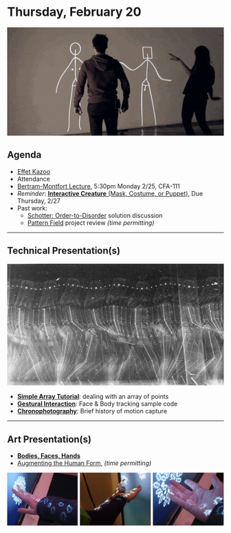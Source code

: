# Thursday, February 20

![klaus_obermaier_ego.gif](../lectures/bodies-faces-hands/img/klaus_obermaier_ego.gif)

## Agenda

* [Effet Kazoo](https://www.youtube.com/watch?v=y9FKxMiiI6Y)
* Attendance
* [Bertram-Montfort Lecture](img/bertram_montfort.jpg), 5:30pm Monday 2/25, CFA-111
* *Reminder*: [**Interactive Creature** (Mask, Costume, or Puppet)](https://github.com/golanlevin/60-120/tree/main/2025/assignments/creative_code#211-interactive-creature-mask-costume-or-puppet),  Due Thursday, 2/27
* Past work:
  * [Schotter: Order-to-Disorder](https://openprocessing.org/class/95759/#/c/96711) solution discussion
  * [Pattern Field](https://openprocessing.org/class/95759/#/c/96712) project review *(time permitting)*


---

## Technical Presentation(s)

![etienne_jules_marey_1880s.png](../lectures/bodies-faces-hands/img/etienne_jules_marey_1880s.png)

* [**Simple Array Tutorial**](https://openprocessing.org/sketch/2550122): dealing with an array of points
* [**Gestural Interaction**](../lectures/tracking/readme.md): Face & Body tracking sample code
* [**Chronophotography**](https://github.com/golanlevin/lectures/tree/master/lecture_expanded_body#precursors-chronophotography): Brief history of motion capture

---

## Art Presentation(s)


* [**Bodies, Faces, Hands**](../lectures/bodies-faces-hands/readme.md)
* [Augmenting the Human Form](https://github.com/golanlevin/lectures/tree/master/lecture_expanded_body#augmentation-of-the-human-form-in-visual-modernism-cubism-futurism-bauhaus-and-beyond), *(time permitting)*

![etienne_jules_marey_1880s.png](../lectures/bodies-faces-hands/img/sugrue_delicate_boundaries.jpg)
